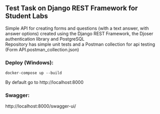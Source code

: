 ## Test Task on Django REST Framework for Student Labs
Simple API for creating forms and questions (with a text answer, with answer options) created using the Django REST Framework, the Djoser authentication library and PostgreSQL
<br>
Repository has simple unit tests and a Postman collection for api testing (Form API.postman_collection.json)
### Deploy (Windows):
```
docker-compose up --build
```
By default go to http://localhost:8000
<br>
### Swagger: 
http://localhost:8000/swagger-ui/
